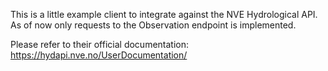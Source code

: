 This is a little example client to integrate against the NVE Hydrological API.
As of now only requests to the Observation endpoint is implemented.

Please refer to their official documentation: https://hydapi.nve.no/UserDocumentation/
